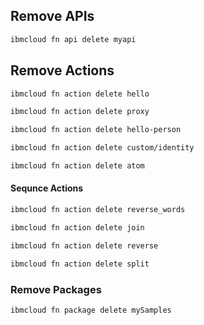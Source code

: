 <!--
#
# Licensed to the Apache Software Foundation (ASF) under one or more
# contributor license agreements.  See the NOTICE file distributed with
# this work for additional information regarding copyright ownership.
# The ASF licenses this file to You under the Apache License, Version 2.0
# (the "License"); you may not use this file except in compliance with
# the License.  You may obtain a copy of the License at
#
#     http://www.apache.org/licenses/LICENSE-2.0
#
# Unless required by applicable law or agreed to in writing, software
# distributed under the License is distributed on an "AS IS" BASIS,
# WITHOUT WARRANTIES OR CONDITIONS OF ANY KIND, either express or implied.
# See the License for the specific language governing permissions and
# limitations under the License.
#
-->

## Remove APIs

```bash
ibmcloud fn api delete myapi
```

## Remove Actions

```bash
ibmcloud fn action delete hello
```
```bash
ibmcloud fn action delete proxy
```
```bash
ibmcloud fn action delete hello-person
```
```bash
ibmcloud fn action delete custom/identity
```
```bash
ibmcloud fn action delete atom
```

#### Sequnce Actions

```bash
ibmcloud fn action delete reverse_words
```
```bash
ibmcloud fn action delete join
```
```bash
ibmcloud fn action delete reverse
```
```bash
ibmcloud fn action delete split
```

### Remove Packages

```bash
ibmcloud fn package delete mySamples
```



